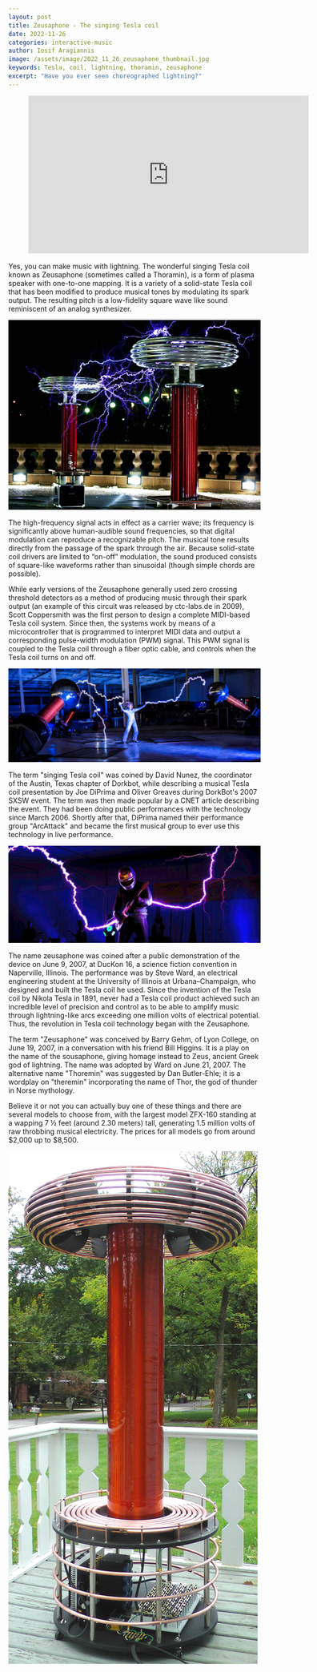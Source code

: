 ```yaml
---
layout: post
title: Zeusaphone - The singing Tesla coil
date: 2022-11-26
categories: interactive-music
author: Iosif Aragiannis
image: /assets/image/2022_11_26_zeusaphone_thumbnail.jpg
keywords: Tesla, coil, lightning, thoramin, zeusaphone
excerpt: "Have you ever seen choreographed lightning?"
---
```


<figure style="float: none">
   <iframe
      width="560"
      height="315"
      src="https://www.youtube.com/embed/psoLXEBmfRg"
      title="YouTube video player"
      frameborder="0"
      allow="accelerometer; autoplay; clipboard-write; encrypted-media; gyroscope; picture-in-picture" allowfullscreen>
      </iframe>
  <figcaption></figcaption>
</figure>

Yes, you can make music with lightning. The wonderful singing Tesla coil known as Zeusaphone (sometimes called a Thoramin), is a form of plasma speaker with one-to-one mapping. It is a variety of a solid-state Tesla coil that has been modified to produce musical tones by modulating its spark output. The resulting pitch is a low-fidelity square wave like sound reminiscent of an analog synthesizer.

![Photo of the Zeusaphone in action](/assets/image/2022_11_26_zeusaphone_in_action.jpg "The Zeusaphone in action!")

The high-frequency signal acts in effect as a carrier wave; its frequency is significantly above human-audible sound frequencies, so that digital modulation can reproduce a recognizable pitch. The musical tone results directly from the passage of the spark through the air. Because solid-state coil drivers are limited to “on-off” modulation, the sound produced consists of square-like waveforms rather than sinusoidal (though simple chords are possible).

While early versions of the Zeusaphone generally used zero crossing threshold detectors as a method of producing music through their spark output (an example of this circuit was released by ctc-labs.de in 2009), Scott Coppersmith was the first person to design a complete MIDI-based Tesla coil system. Since then, the systems work by means of a microcontroller that is programmed to interpret MIDI data and output a corresponding pulse-width modulation (PWM) signal. This PWM signal is coupled to the Tesla coil through a fiber optic cable, and controls when the Tesla coil turns on and off.

![Photo of a live performance in Cyber Rodeo at Giga Texas](/assets/image/2022_11_26_zeusaphone_cyberrodeo.jpg "live performance in Cyber Rodeo at Giga Texas")

The term "singing Tesla coil" was coined by David Nunez, the coordinator of the Austin, Texas chapter of Dorkbot, while describing a musical Tesla coil presentation by Joe DiPrima and Oliver Greaves during DorkBot's 2007 SXSW event. The term was then made popular by a CNET article describing the event. They had been doing public performances with the technology since March 2006. Shortly after that, DiPrima named their performance group "ArcAttack" and became the first musical group to ever use this technology in live performance.

![Photo of ArcAttack performing live with singing Tesla coils](/assets/image/2022_11_26_ArcAttack.jpg "ArcAttack performing live with singing Tesla coils")

The name zeusaphone was coined after a public demonstration of the device on June 9, 2007, at DucKon 16, a science fiction convention in Naperville, Illinois. The performance was by Steve Ward, an electrical engineering student at the University of Illinois at Urbana–Champaign, who designed and built the Tesla coil he used. Since the invention of the Tesla coil by Nikola Tesla in 1891, never had a Tesla coil product achieved such an incredible level of precision and control as to be able to amplify music through lightning-like arcs exceeding one million volts of electrical potential. Thus, the revolution in Tesla coil technology began with the Zeusaphone.

The term "Zeusaphone" was conceived by Barry Gehm, of Lyon College, on June 19, 2007, in a conversation with his friend Bill Higgins. It is a play on the name of the sousaphone, giving homage instead to Zeus, ancient Greek god of lightning. The name was adopted by Ward on June 21, 2007. The alternative name "Thoremin" was suggested by Dan Butler-Ehle; it is a wordplay on "theremin" incorporating the name of Thor, the god of thunder in Norse mythology.

Believe it or not you can actually buy one of these things and there are several models to choose from, with the largest model ZFX-160 standing at a wapping 7 ½ feet (around 2.30 meters) tall, generating 1.5 million volts of raw throbbing musical electricity. The prices for all models go from around $2,000 up to $8,500.

![Photo of a 2022 Zeusaphone ZFX-160 MK IV](/assets/image/2022_11_26_zeusaphone_zfx160mkiv.jpg "2022 Zeusaphone ZFX-160 MK IV")
